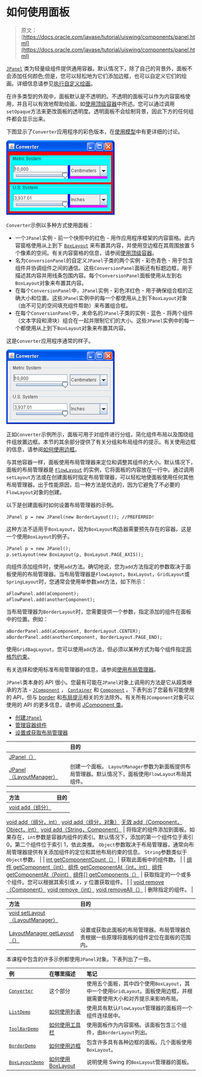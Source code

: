 # 如何使用面板

> 原文： [https://docs.oracle.com/javase/tutorial/uiswing/components/panel.html](https://docs.oracle.com/javase/tutorial/uiswing/components/panel.html)

[`JPanel`](https://docs.oracle.com/javase/8/docs/api/javax/swing/JPanel.html) 类为轻量级组件提供通用容器。默认情况下，除了自己的背景外，面板不会添加任何颜色;但是，您可以轻松地为它们添加边框，也可以自定义它们的绘画。详细信息请参见[执行自定义绘画](../painting/index.html)。

在许多类型的外观中，面板默认是不透明的。不透明的面板可以作为内容窗格使用，并且可以有效地帮助绘画，如[使用顶级容器](toplevel.html)中所述。您可以通过调用`setOpaque`方法来更改面板的透明度。透明面板不会绘制背景，因此下方的任何组件都会显示出来。

下图显示了`Converter`应用程序的彩色版本，在[使用模型](model.html)中有更详细的讨论。

![Colorful Converter](img/d6c173d821021cf9f82b416f983ab5bc.jpg)

`Converter`示例以多种方式使用面板：

*   一个`JPanel`实例 - 前一个快照中的红色 - 用作应用程序框架的内容窗格。此内容窗格使用从上到下 [`BoxLayout`](../layout/box.html) 来布置其内容，并使用空边框在其周围放置 5 个像素的空间。有关内容窗格的信息，请参阅[使用顶级容器](toplevel.html)。
*   名为`ConversionPanel`的自定义`JPanel`子类的两个实例 - 彩色青色 - 用于包含组件并协调组件之间的通信。这些`ConversionPanel`面板还有标题边框，用于描述其内容并用线条包围内容。每个`ConversionPanel`面板使用从左到右`BoxLayout`对象来布置其内容。
*   在每个`ConversionPanel`中，`JPanel`实例 - 彩色洋红色 - 用于确保组合框的正确大小和位置。这些`JPanel`实例中的每一个都使用从上到下`BoxLayout`对象（由不可见的空间填充组件帮助）来布置组合框。
*   在每个`ConversionPanel`中，未命名的`JPanel`子类的实例 - 蓝色 - 将两个组件（文本字段和滑块）组合在一起并限制它们的大小。这些`JPanel`实例中的每一个都使用从上到下`BoxLayout`对象来布置其内容。

这是`Converter`应用程序通常的样子。

![Normal Converter](img/94f6458d5ed6bedaf2e380fdf4430b56.jpg)

正如`Converter`示例所示，面板可用于对组件进行分组，简化组件布局以及围绕组件组放置边框。本节的其余部分提供了有关分组和布局组件的提示。有关使用边框的信息，请参阅[如何使用边框](../components/border.html)。

与其他容器一样，面板使用布局管理器来定位和调整其组件的大小。默认情况下，面板的布局管理器是 [`FlowLayout`](../layout/flow.html) 的实例，它将面板的内容放在一行中。通过调用`setLayout`方法或在创建面板时指定布局管理器，可以轻松地使面板使用任何其他布局管理器。出于性能原因，后一种方法是优选的，因为它避免了不必要的`FlowLayout`对象的创建。

以下是创建面板时如何设置布局管理器的示例。

```
JPanel p = new JPanel(new BorderLayout()); //PREFERRED!

```

这种方法不适用于`BoxLayout`，因为`BoxLayout`构造器需要预先存在的容器。这是一个使用`BoxLayout`的例子。

```
JPanel p = new JPanel();
p.setLayout(new BoxLayout(p, BoxLayout.PAGE_AXIS));

```

向组件添加组件时，使用`add`方法。确切地说，您为`add`方法指定的参数取决于面板使用的布局管理器。当布局管理器是`FlowLayout`，`BoxLayout`，`GridLayout`或`SpringLayout`时，您通常会使用单参数`add`方法，如下所示：

```
aFlowPanel.add(aComponent);
aFlowPanel.add(anotherComponent);

```

当布局管理器为`BorderLayout`时，您需要提供一个参数，指定添加的组件在面板中的位置。例如：

```
aBorderPanel.add(aComponent, BorderLayout.CENTER);
aBorderPanel.add(anotherComponent, BorderLayout.PAGE_END);

```

使用`GridBagLayout`，您可以使用`add`方法，但必须以某种方式为每个组件指定[网格包约束](../layout/gridbag.html#gridbagConstraints)。

有关选择和使用标准布局管理器的信息，请参阅[使用布局管理器](../layout/using.html)。

`JPanel`类本身的 API 很小。您最有可能在`JPanel`对象上调用的方法是它从超类继承的方法 - [`JComponent`](https://docs.oracle.com/javase/8/docs/api/javax/swing/JComponent.html) ， [`Container`](https://docs.oracle.com/javase/8/docs/api/java/awt/Container.html) 和 [`Component`](https://docs.oracle.com/javase/8/docs/api/java/awt/Component.html) 。下表列出了您最有可能使用的 API，但与 [border](../components/border.html) 和[布局提示](jcomponent.html#layoutapi)相关的方法除外。有关所有`JComponent`对象可以使用的 API 的更多信息，请参阅 [JComponent 类](jcomponent.html)。

*   [创建`JPanel`](#creating)
*   [管理容器组件](#contents)
*   [设置或获取布局管理器](#layoutapi)


|  | 目的 |
| :-- | :-- |
| [JPanel（）](https://docs.oracle.com/javase/8/docs/api/javax/swing/JPanel.html#JPanel--)
[JPanel（LayoutManager）](https://docs.oracle.com/javase/8/docs/api/javax/swing/JPanel.html#JPanel-java.awt.LayoutManager-) | 创建一个面板。 `LayoutManager`参数为新面板提供布局管理器。默认情况下，面板使用`FlowLayout`布局其组件。 |


| 方法 | 目的 |
| :-- | :-- |
| [void add（组分）](https://docs.oracle.com/javase/8/docs/api/java/awt/Container.html#add-java.awt.Component-)
[void add（组分，int）](https://docs.oracle.com/javase/8/docs/api/java/awt/Container.html#add-java.awt.Component-int-)
[void add（组分，对象）](https://docs.oracle.com/javase/8/docs/api/java/awt/Container.html#add-java.awt.Component-java.lang.Object-)
[无效 add（Component，Object，int）](https://docs.oracle.com/javase/8/docs/api/java/awt/Container.html#add-java.awt.Component-java.lang.Object-int-)
[void add（String，Component）](https://docs.oracle.com/javase/8/docs/api/java/awt/Container.html#add-java.lang.String-java.awt.Component-) | 将指定的组件添加到面板。如果存在，`int`参数是容器内组件的索引。默认情况下，添加的第一个组件位于索引 0，第二个组件位于索引 1，依此类推。 `Object`参数取决于布局管理器，通常向布局管理器提供有关添加组件的定位和其他布局约束的信息。 `String`参数类似于`Object`参数。 |
| [int getComponentCount（）](https://docs.oracle.com/javase/8/docs/api/java/awt/Container.html#getComponentCount--) | 获取此面板中的组件数。 |
| [组件 getComponent（int）](https://docs.oracle.com/javase/8/docs/api/java/awt/Container.html#getComponent-int-)
[组件 getComponentAt（int，int）](https://docs.oracle.com/javase/8/docs/api/java/awt/Container.html#getComponentAt-int-int-)
[组件 getComponentAt（Point）](https://docs.oracle.com/javase/8/docs/api/java/awt/Container.html#getComponentAt-java.awt.Point-)
[组件[] getComponents（）](https://docs.oracle.com/javase/8/docs/api/java/awt/Container.html#getComponents--) | 获取指定的一个或多个组件。您可以根据其索引或 _x，y_ 位置获取组件。 |
| [void remove（Component）](https://docs.oracle.com/javase/8/docs/api/java/awt/Container.html#remove-java.awt.Component-)
[void remove（int）](https://docs.oracle.com/javase/8/docs/api/java/awt/Container.html#remove-int-)
[void removeAll（）](https://docs.oracle.com/javase/8/docs/api/java/awt/Container.html#removeAll--) | 删除指定的组件。 |


| 方法 | 目的 |
| :-- | :-- |
| [void setLayout（LayoutManager）](https://docs.oracle.com/javase/8/docs/api/java/awt/Container.html#setLayout-java.awt.LayoutManager-)
[LayoutManager getLayout（）](https://docs.oracle.com/javase/8/docs/api/java/awt/Container.html#getLayout--) | 设置或获取此面板的布局管理器。布局管理器负责根据一些原理将面板的组件定位在面板的范围内。 |

本课程中包含的许多示例都使用`JPanel`对象。下表列出了一些。

| 例 | 在哪里描述 | 笔记 |
| :-- | :-- | :-- |
| [`Converter`](../examples/components/index.html#Converter) | 这个部分 | 使用五个面板，其中四个使用`BoxLayout`，其中一个使用`GridLayout`。面板使用边框，并根据需要使用大小和对齐提示来影响布局。 |
| [`ListDemo`](../examples/components/index.html#ListDemo) | [如何使用列表](list.html) | 使用具有默认`FlowLayout`管理器的面板将一个组件连续居中。 |
| [`ToolBarDemo`](../examples/components/index.html#ToolBarDemo) | [如何使用工具栏](toolbar.html) | 使用面板作为内容窗格。该面板包含三个组件，由`BorderLayout`列出。 |
| [`BorderDemo`](../examples/components/index.html#BorderDemo) | [如何使用边框](border.html) | 包含许多具有各种边框的面板。几个面板使用`BoxLayout`。 |
| [`BoxLayoutDemo`](../examples/layout/index.html#BoxLayoutDemo) | [如何使用 BoxLayout](../layout/box.html) | 说明使用 Swing 的`BoxLayout`管理器的面板。 |